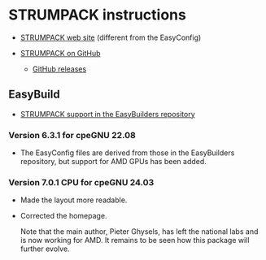 # STRUMPACK instructions

-   [STRUMPACK web site](https://portal.nersc.gov/project/sparse/strumpack/index.html) (different from the EasyConfig)

-   [STRUMPACK on GitHub](https://github.com/pghysels/STRUMPACK)

    -   [GitHub releases](https://github.com/pghysels/STRUMPACK/releases)


## EasyBuild

-   [STRUMPACK support in the EasyBuilders repository](https://github.com/easybuilders/easybuild-easyconfigs/tree/develop/easybuild/easyconfigs/s/STRUMPACK)


### Version 6.3.1 for cpeGNU 22.08

-   The EasyConfig files are derived from those in the EasyBuilders repository, but
    support for AMD GPUs has been added.


### Version 7.0.1 CPU for cpeGNU 24.03

-   Made the layout more readable.

-   Corrected the homepage.

    Note that the main author, Pieter Ghysels, has left the national labs and is
    now working for AMD. It remains to be seen how this package will further evolve. 
